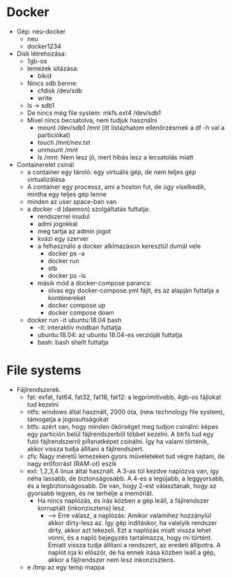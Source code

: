 # Docker

- Gép: neu-docker
  - neu
  - docker1234
- Disk létrehozása:
  - 1gb-os
  - lemezek sitázása:
    - blkid
  - Nincs sdb benne:
    - cfdisk /dev/sdb
    - write
  - ls -> sdb1
  - De nincs még file system: mkfs.ext4 /dev/sdb1
  - Mivel nincs becsatolva, nem tudjuk használni
    - mount /dev/sdb1 /mnt (itt listázhatom ellenőrzésrnek a df -h val a particiókat)
    - touch /mnt/nev.txt
    - unmount /mnt
    - ls /mnt: Nem lesz jó, mert hibás lesz a lecsatolás miatt
- Containerelet csinál
  - a container egy tároló: egy virtuális gép, de nem teljes gép virtualizálása
  - A container egy processz, ami a hoston fut, de úgy viselkedik, mintha egy teljes gép lenne
  - minden az user space-ban van
  - a docker -d (daemon) szolgáltatás futtatja:
    - rendszerrel inudul
    - admi jogokkal
    - meg tartja az admin jogot
    - kvázi egy szerver
    - a felhasználó a docker alklmazáson keresztül dumál vele
      - docker ps -a
      - docker run
      - stb
      - docker ps -ls
    - másik mód a docker-compose parancs:
      - olvas egy docker-compose.yml fájlt, és az alapján futtatja a konténereket
      - docker compose up
      - docker compose down
  - docker run -it ubuntu:18.04 bash
    - -it: interaktív módban futtatja
    - ubuntu:18.04: az ubuntu 18.04-es verzióját futtatja
    - bash: bash shellt futtatja


# File systems

- Fájlrendszerek.
  - fat: exfat, fat64, fat32, fat16, fat12: a legprimitívebb, 4gb-os fájlokat tud kezelni
  - ntfs: windows által használt, 2000 óta, (new technology file system), támogatja a jogosultságokat
  - btfs: azért van, hogy minden ökörséget meg tudjon csinálni: képes egy partición belül fájlrendszerből többet kezelni. A btrfs tud egy futó fájlrendszerrő pillanatképet csinálni. Így ha valami történik, akkor vissza tudja állítani a fájlrendszert.
  - zfs: Nagy méretű lemezeken gyors műveleteket tud végre hajtani, de nagy erőforrást (RAM-ot) eszik
  - ext: 1,2,3,4 linux által használt. A 3-as tól kezdve naplózva van, így néha lassabb, de biztonságosabb. A 4-es a legújabb, a leggyorsabb, és a legbiztonságosabb. De van, hogy 2-est választanak, hogy az gyorsabb legyen, és ne terhelje a memóriát. 
    - Ha nincs naplózás, és írás közben a gép leáll, a fájlrendszer korruptált (inkonzisztens) lesz.
      - --> Erre válasz, a naplózás: Amikor valamihez hozzányíúl akkor dirty-lesz az. Így gép indításkor, ha valelyik rendszer dirty, akkor azt lekezeli. Ezt a naplózás miatt vissza lehet vonni, és a napló bejegyzés tartalmazza, hogy mi történt. Emiatt vissza tudja állítani a rendszert, az eredeti állípotra. A naplót írja ki először, de ha ennek írása közben leáll a gép, akkor a fájlrendszer nem lesz inkonzisztens.
  - e /tmp az egy temp mappa
